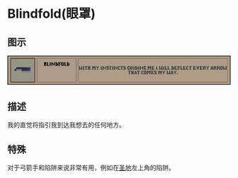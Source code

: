# Blindfold(眼罩)

## 图示

![眼罩](assetes/equipment/Blindfold.png)

## 描述

我的直觉将指引我到达我想去的任何地方。

## 特殊

对于弓箭手和陷阱来说非常有用，例如在[圣地]()左上角的陷阱。